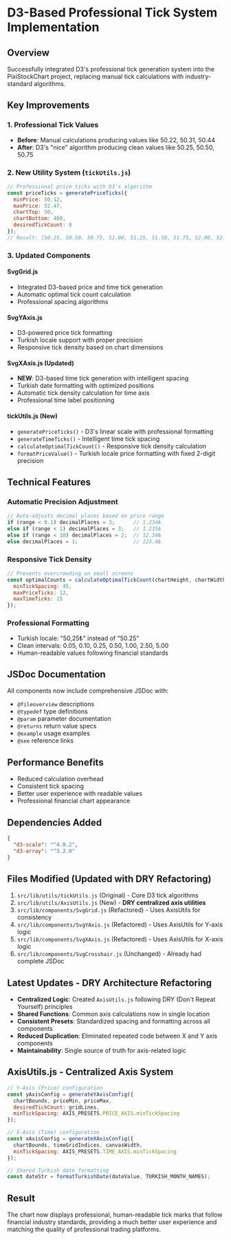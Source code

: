 # D3-Based Professional Tick System Implementation

## Overview
Successfully integrated D3's professional tick generation system into the PixiStockChart project, replacing manual tick calculations with industry-standard algorithms.

## Key Improvements

### 1. Professional Tick Values
- **Before**: Manual calculations producing values like 50.22, 50.31, 50.44
- **After**: D3's "nice" algorithm producing clean values like 50.25, 50.50, 50.75

### 2. New Utility System (`tickUtils.js`)
```javascript
// Professional price ticks with D3's algorithm
const priceTicks = generatePriceTicks({
  minPrice: 50.12,
  maxPrice: 52.47,
  chartTop: 50,
  chartBottom: 400,
  desiredTickCount: 8
});
// Result: [50.25, 50.50, 50.75, 51.00, 51.25, 51.50, 51.75, 52.00, 52.25, 52.50]
```

### 3. Updated Components

#### SvgGrid.js
- Integrated D3-based price and time tick generation
- Automatic optimal tick count calculation
- Professional spacing algorithms

#### SvgYAxis.js  
- D3-powered price tick formatting
- Turkish locale support with proper precision
- Responsive tick density based on chart dimensions

#### SvgXAxis.js (Updated)
- **NEW**: D3-based time tick generation with intelligent spacing
- Turkish date formatting with optimized positions
- Automatic tick density calculation for time axis
- Professional time label positioning

#### tickUtils.js (New)
- `generatePriceTicks()` - D3's linear scale with professional formatting
- `generateTimeTicks()` - Intelligent time tick spacing
- `calculateOptimalTickCount()` - Responsive tick density calculation
- `formatPriceValue()` - Turkish locale price formatting with fixed 2-digit precision

## Technical Features

### Automatic Precision Adjustment
```javascript
// Auto-adjusts decimal places based on price range
if (range < 0.1) decimalPlaces = 3;      // 1.234₺
else if (range < 1) decimalPlaces = 3;   // 1.235₺  
else if (range < 10) decimalPlaces = 2;  // 12.34₺
else decimalPlaces = 1;                  // 123.4₺
```

### Responsive Tick Density
```javascript
// Prevents overcrowding on small screens
const optimalCounts = calculateOptimalTickCount(chartHeight, chartWidth, {
  minTickSpacing: 45,
  maxPriceTicks: 12,
  maxTimeTicks: 15
});
```

### Professional Formatting
- Turkish locale: "50,25₺" instead of "50.25"
- Clean intervals: 0.05, 0.10, 0.25, 0.50, 1.00, 2.50, 5.00
- Human-readable values following financial standards

## JSDoc Documentation
All components now include comprehensive JSDoc with:
- `@fileoverview` descriptions
- `@typedef` type definitions  
- `@param` parameter documentation
- `@returns` return value specs
- `@example` usage examples
- `@see` reference links

## Performance Benefits
- Reduced calculation overhead
- Consistent tick spacing
- Better user experience with readable values
- Professional financial chart appearance

## Dependencies Added
```json
{
  "d3-scale": "^4.0.2",
  "d3-array": "^3.2.0"
}
```

## Files Modified (Updated with DRY Refactoring)
1. `src/lib/utils/tickUtils.js` (Original) - Core D3 tick algorithms
2. `src/lib/utils/AxisUtils.js` (New) - **DRY centralized axis utilities**
3. `src/lib/components/SvgGrid.js` (Refactored) - Uses AxisUtils for consistency
4. `src/lib/components/SvgYAxis.js` (Refactored) - Uses AxisUtils for Y-axis logic  
5. `src/lib/components/SvgXAxis.js` (Refactored) - Uses AxisUtils for X-axis logic
6. `src/lib/components/SvgCrosshair.js` (Unchanged) - Already had complete JSDoc

## Latest Updates - DRY Architecture Refactoring
- **Centralized Logic**: Created `AxisUtils.js` following DRY (Don't Repeat Yourself) principles
- **Shared Functions**: Common axis calculations now in single location
- **Consistent Presets**: Standardized spacing and formatting across all components
- **Reduced Duplication**: Eliminated repeated code between X and Y axis components
- **Maintainability**: Single source of truth for axis-related logic

## AxisUtils.js - Centralized Axis System
```javascript
// Y-Axis (Price) configuration
const yAxisConfig = generateYAxisConfig({
  chartBounds, priceMin, priceMax,
  desiredTickCount: gridLines,
  minTickSpacing: AXIS_PRESETS.PRICE_AXIS.minTickSpacing
});

// X-Axis (Time) configuration  
const xAxisConfig = generateXAxisConfig({
  chartBounds, timeGridIndices, canvasWidth,
  minTickSpacing: AXIS_PRESETS.TIME_AXIS.minTickSpacing
});

// Shared Turkish date formatting
const dateStr = formatTurkishDate(dateValue, TURKISH_MONTH_NAMES);
```

## Result
The chart now displays professional, human-readable tick marks that follow financial industry standards, providing a much better user experience and matching the quality of professional trading platforms.
